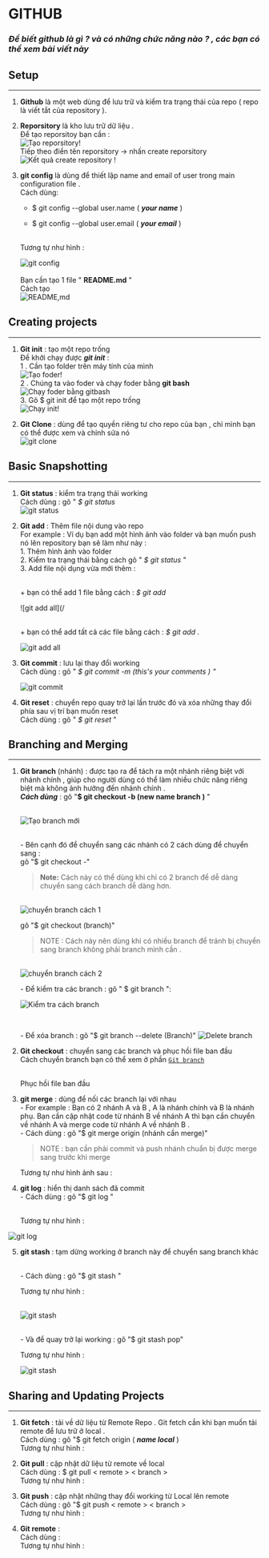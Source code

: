 # **GITHUB**

### ***Để biết github là gì ? và có những chức năng nào ? , các bạn có thể xem bài viết này***
## **Setup**
***
  1. **Github** là một web dùng để lưu trữ và kiểm tra trạng thái của repo ( repo là viết tắt của repository ).
  2. **Reporsitory** là kho lưu trữ dữ liệu .
  <br>   Để tạo reporsitoy bạn cần :
  <br> ![Tạo reporsitory!](/Screenshot%202023-02-27%20151732.png) 
  <br > Tiếp theo điền tên reporsitory -> nhấn create reporsitory 
  <br> ![Kết quả create repository !](/K%E1%BA%BFt%20qu%E1%BA%A3%20create%20repository.png)

  3. **git config** là dùng để thiết lập name and email of user trong main configuration file . 
   <br> Cách dùng:
       
       
       + $ git config --global user.name ( ***your name*** ) 
        
       + $ git config --global user.email ( ***your email*** )
       
       <br> Tương tự như hình :

        ![git config](/git%20config.png)          
      <br> Bạn cần tạo 1 file " **README.md** " <br>
   Cách tạo 
    <br>![README,md](/Readme.md.png)
## **Creating projects**
***
 1. **Git init** : tạo một repo trống 
         <br> Để khởi chạy được ___git init___ :
         <br> 1 . Cần tạo folder trên máy tính của mình <br> ![Tạo foder!](/Screenshot%202023-02-27%20153230.png)
         <br>2 . Chúng ta vào foder và chạy foder bằng **git bash** 
         <br>![Chạy foder bằng gitbash](/Screenshot%202023-02-27%20153255.png)
      <br>3. Gõ $ git init để tạo một repo trống 
      <br> ![Chạy init!](/git%20init%20.png)
      

 2. **Git Clone** : dùng để tạo quyền riêng tư cho repo của bạn , chỉ mình bạn có thể được xem và chỉnh sửa nó 
      <br>![git clone](/git%20clone.png)

## **Basic Snapshotting** 
***
1. **Git status** : kiểm tra trạng thái working 
   <br> Cách dùng : gõ " *$ git status*
   <br>![git status](/git%20status.png)

2. **Git add** : Thêm file nội dung vào repo 
   <br> For example : Ví dụ bạn add một hình ảnh vào folder và bạn muốn push nó lên repository bạn sẽ làm như này :
    <br> 1. Thêm hình ảnh vào folder 
   <br> 2. Kiểm tra trạng thái bằng cách gõ " *$ git status* "
   <br> 3. Add file nội dụng vừa mới thêm :

   <br> + bạn có thể add 1 file bằng cách : *$ git add <new file>*

    ![git add all](/

   <br> + bạn có thể add tất cả các file bằng cách : *$ git add .*
   
   ![git add all](/git%20add%20only%20file.png)

3. **Git commit** : lưu lại thay đổi working
   <br>Cách dùng : gõ " *$ git commit -m (this's your comments ) "* 

   ![git commit](/git%20commit%20.png)

4. **Git reset** : chuyển repo quay trở lại lần trước đó và xóa những thay đổi phía sau vị trí bạn muốn reset
  <br> Cách dùng : gõ " *$ git reset* "

  <!-- <br> hình ảnh  -->

## **Branching and Merging**
***
1. **Git branch** (nhánh) : được tạo ra để tách ra một nhánh riêng biệt với nhánh chính , giúp cho người dùng có thể làm nhiều chức năng riêng biệt mà không ảnh hưởng đến nhánh chính .
   <br> ***Cách dùng*** : gõ "**$ git checkout -b (new name branch )** "

   <br>![Tạo branch mới](/t%E1%BA%A1o%20th%C3%AAm%20branch%20.jpg)

   <br> - Bên cạnh đó để chuyển sang các nhánh có 2 cách dùng để chuyển sang :
   <br> gõ "$ git checkout -"
   
    > **Note:**  Cách này có thể dùng khi chỉ có 2 branch để dễ dàng chuyển sang cách branch dễ dàng hơn.
   
   <br>![chuyển branch cách 1](/chuy%E1%BB%83n%20branch%20c%C3%A1ch%201.jpg)
  
   gõ "$ git checkout (branch)"
  
   > NOTE : Cách này nên dùng khi có nhiều branch để tránh bị chuyển sang branch không phải branch mình cần .

   <br>![chuyển branch cách 2](/chuy%E1%BB%83n%20branch%20c%C3%A1ch%202.jpg)
   </ol>
   <ol>- Để kiểm tra các branch : gõ " $ git branch ":
    
   ![Kiểm tra cách branch](/Check%20branch.jpg)
   </ol>  

   <br> <ol>- Để xóa branch : gõ "$ git branch --delete (Branch)"
   ![Delete branch](/delete%20branch.jpg) </ol>

   2. **Git checkout** : chuyển sang các branch và phục hồi file ban đầu 
      <br>Cách chuyển branch bạn có thể xem ở phần [`Git branch`](#branching-and-merging)

      <br> Phục hồi file ban đầu 
    <!-- <br> hình ảnh   -->
  

   3. **git merge** : dùng để nối các branch lại với nhau 
      <br> - For example : Bạn có 2 nhánh A và B , A là nhánh chính và B là nhánh phụ. Bạn cần cập nhật code từ nhánh B về nhánh A thì bạn cần chuyển về nhánh A và merge code từ nhánh A về nhánh B .
      <br> - Cách dùng : gõ "$ git merge origin (nhánh cần merge)"
      > NOTE : bạn cần phải commit và push nhánh chuẩn bị được merge sang trước khi merge

       Tương tự như hình ảnh sau : 
   <!-- <br> hình ảnh   -->

    4. **git log** : hiển thị danh sách đã commit 
      <br>- Cách dùng : gõ "$ git log "
   
       <br>Tương tự như hình :

      ![git log](/git%20log.png)


    5. **git stash** : tạm dừng working ở branch này để chuyển sang branch khác 

        <br>- Cách dùng : gõ "$ git stash "

       Tương tự như hình :

       <br>![git stash](/git%20stash.png)
   
       <br> - Và để quay trở lại working : gõ "$ git stash pop"
    
       Tương tự như hình :
       
       ![git stash](/git%20stash%20pop.png)
## **Sharing and Updating Projects**   
***
   1. **Git fetch** :  tải về dữ liệu từ Remote Repo . Git fetch cần khi bạn muốn tải remote để lưu trữ ở local . 
   <br> Cách dùng : gõ "$ git fetch origin ( ***name local*** )
   <br> Tương tự như hình : 
   <!-- <br> hình ảnh  -->
   2. **Git pull** : cập nhật dữ liệu từ remote về local
   <br> Cách dùng : $ git pull < remote > < branch >
   <br> Tương tự như hình : 
   <!-- <br> hình ảnh  -->
   3. **Git push** : cập nhật những thay đổi working từ Local lên remote 
   <br> Cách dùng : gõ "$ git push < remote > < branch >
   <br> Tương tự như hình : 
   <!-- <br> hình ảnh  -->
   4. **Git remote** : 
   <br> Cách dùng : 
   <br>Tương tự như hình :
   <!-- hình ảnh  -->


   
   
   